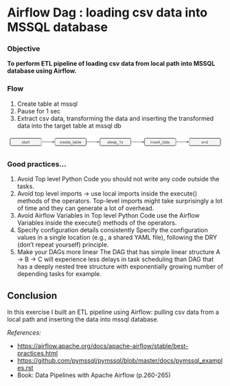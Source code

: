 # Airflow Dag : loading csv data into MSSQL database

### Objective
__To perform ETL pipeline of loading csv data from local path into MSSQL database using Airflow.__

### Flow
1. Create table at mssql
2. Pause for 1 sec 
3. Extract csv data, transforming the data and inserting the transformed data into the target table at mssql db

![](https://github.com/chanchanngann/airflow_local_to_mssql/blob/master/images/01_flow.png)


### Good practices...

1. Avoid Top level Python Code
   you should not write any code outside the tasks. 
2. Avoid top level imports -> use local imports inside the execute() methods of the operators.
   Top-level imports might take surprisingly a lot of time and they can generate a lot of overhead.
3. Avoid Airflow Variables in Top level Python Code
   use the Airflow Variables inside the execute() methods of the operators.
4. Specify configuration details consistently
   Specify the configuration values in a single location (e.g., a shared YAML file), following the DRY (don’t repeat yourself) principle.
5. Make your DAGs more linear 
   The DAG that has simple linear structure A -> B -> C will experience less delays in task scheduling than 
   DAG that has a deeply nested tree structure with exponentially growing number of depending tasks for example. 

## Conclusion

In this exercise I built an ETL pipeline using Airflow: pulling csv data from a local path and inserting the data into mssql database.

*References:*
- https://airflow.apache.org/docs/apache-airflow/stable/best-practices.html
- https://github.com/pymssql/pymssql/blob/master/docs/pymssql_examples.rst
- Book: Data Pipelines with Apache Airflow (p.260-265)
